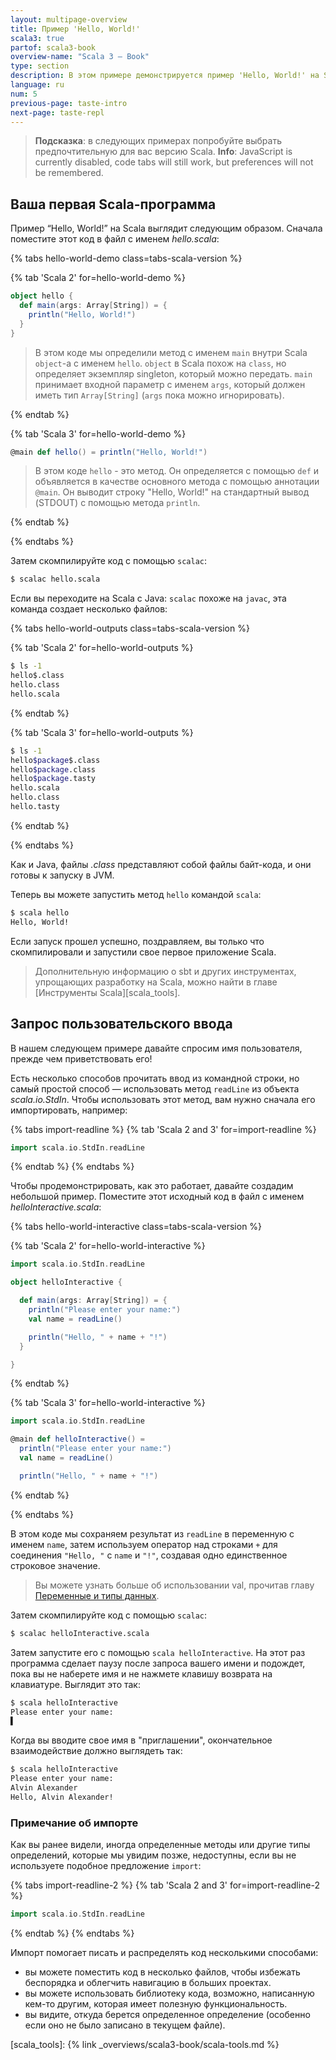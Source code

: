 ```yaml
---
layout: multipage-overview
title: Пример 'Hello, World!'
scala3: true
partof: scala3-book
overview-name: "Scala 3 — Book"
type: section
description: В этом примере демонстрируется пример 'Hello, World!' на Scala 3.
language: ru
num: 5
previous-page: taste-intro
next-page: taste-repl
---
```


> **Подсказка**: в следующих примерах попробуйте выбрать предпочтительную для вас версию Scala. 
> <noscript><span style="font-weight: bold;">Info</span>: JavaScript is currently disabled, code tabs will still work, but preferences will not be remembered.</noscript>

## Ваша первая Scala-программа


Пример “Hello, World!” на Scala выглядит следующим образом.
Сначала поместите этот код в файл с именем _hello.scala_:

<!-- Display Hello World for each Scala Version -->
{% tabs hello-world-demo class=tabs-scala-version %}

{% tab 'Scala 2' for=hello-world-demo %}
```scala
object hello {
  def main(args: Array[String]) = {
    println("Hello, World!")
  }
}
```
> В этом коде мы определили метод с именем `main` внутри Scala `object`-а с именем `hello`. 
> `object` в Scala похож на `class`, но определяет экземпляр singleton, который можно передать. 
> `main` принимает входной параметр с именем `args`, который должен иметь тип `Array[String]` 
> (`args` пока можно игнорировать).

{% endtab %}

{% tab 'Scala 3' for=hello-world-demo %}
```scala
@main def hello() = println("Hello, World!")
```
> В этом коде `hello` - это метод. 
> Он определяется с помощью `def` и объявляется в качестве основного метода с помощью аннотации `@main`. 
> Он выводит строку "Hello, World!" на стандартный вывод (STDOUT) с помощью метода `println`.

{% endtab %}

{% endtabs %}
<!-- End tabs -->

Затем скомпилируйте код с помощью `scalac`:

```bash
$ scalac hello.scala
```

Если вы переходите на Scala с Java: `scalac` похоже на `javac`, эта команда создает несколько файлов:

<!-- Display Hello World compiled outputs for each Scala Version -->
{% tabs hello-world-outputs class=tabs-scala-version %}

{% tab 'Scala 2' for=hello-world-outputs %}
```bash
$ ls -1
hello$.class
hello.class
hello.scala
```
{% endtab %}

{% tab 'Scala 3' for=hello-world-outputs %}
```bash
$ ls -1
hello$package$.class
hello$package.class
hello$package.tasty
hello.scala
hello.class
hello.tasty
```
{% endtab %}

{% endtabs %}
<!-- End tabs -->

Как и Java, файлы _.class_ представляют собой файлы байт-кода, и они готовы к запуску в JVM.

Теперь вы можете запустить метод `hello` командой `scala`:

```bash
$ scala hello
Hello, World!
```

Если запуск прошел успешно, поздравляем, вы только что скомпилировали и запустили свое первое приложение Scala.

> Дополнительную информацию о sbt и других инструментах, упрощающих разработку на Scala, можно найти в главе [Инструменты Scala][scala_tools].

## Запрос пользовательского ввода

В нашем следующем примере давайте спросим имя пользователя, прежде чем приветствовать его!

Есть несколько способов прочитать ввод из командной строки, но самый простой способ — 
использовать метод `readLine` из объекта _scala.io.StdIn_. 
Чтобы использовать этот метод, вам нужно сначала его импортировать, например:

{% tabs import-readline %}
{% tab 'Scala 2 and 3' for=import-readline %}
```scala
import scala.io.StdIn.readLine
```
{% endtab %}
{% endtabs %}

Чтобы продемонстрировать, как это работает, давайте создадим небольшой пример. 
Поместите этот исходный код в файл с именем _helloInteractive.scala_:

<!-- Display interactive Hello World application for each Scala Version -->
{% tabs hello-world-interactive class=tabs-scala-version %}

{% tab 'Scala 2' for=hello-world-interactive %}
```scala
import scala.io.StdIn.readLine

object helloInteractive {

  def main(args: Array[String]) = {
    println("Please enter your name:")
    val name = readLine()

    println("Hello, " + name + "!")
  }

}
```
{% endtab %}

{% tab 'Scala 3' for=hello-world-interactive %}
```scala
import scala.io.StdIn.readLine

@main def helloInteractive() =
  println("Please enter your name:")
  val name = readLine()

  println("Hello, " + name + "!")
```
{% endtab %}

{% endtabs %}
<!-- End tabs -->

В этом коде мы сохраняем результат из `readLine` в переменную с именем `name`, 
затем используем оператор над строками `+` для соединения `"Hello, "` с `name` и `"!"`, создавая одно единственное строковое значение.

> Вы можете узнать больше об использовании val, прочитав главу [Переменные и типы данных](/scala3/book/taste-vars-data-types.html).

Затем скомпилируйте код с помощью `scalac`:

```bash
$ scalac helloInteractive.scala
```

Затем запустите его с помощью `scala helloInteractive`. На этот раз программа сделает паузу после запроса вашего имени 
и подождет, пока вы не наберете имя и не нажмете клавишу возврата на клавиатуре.
Выглядит это так:

```bash
$ scala helloInteractive
Please enter your name:
▌
```

Когда вы вводите свое имя в "приглашении", окончательное взаимодействие должно выглядеть так:

```bash
$ scala helloInteractive
Please enter your name:
Alvin Alexander
Hello, Alvin Alexander!
```

### Примечание об импорте

Как вы ранее видели, иногда определенные методы или другие типы определений, которые мы увидим позже, недоступны, 
если вы не используете подобное предложение `import`:

{% tabs import-readline-2 %}
{% tab 'Scala 2 and 3' for=import-readline-2 %}
```scala
import scala.io.StdIn.readLine
```
{% endtab %}
{% endtabs %}

Импорт помогает писать и распределять код несколькими способами:
  - вы можете поместить код в несколько файлов, чтобы избежать беспорядка и облегчить навигацию в больших проектах.
  - вы можете использовать библиотеку кода, возможно, написанную кем-то другим, которая имеет полезную функциональность.
  - вы видите, откуда берется определенное определение (особенно если оно не было записано в текущем файле).

[scala_tools]: {% link _overviews/scala3-book/scala-tools.md %}
